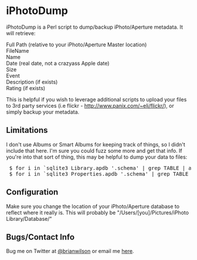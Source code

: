 iPhotoDump
=======

iPhotoDump is a Perl script to dump/backup iPhoto/Aperture metadata. It will
retrieve:

 Full Path (relative to your iPhoto/Aperture Master location)<br>
 FileName<br>
 Name<br>
 Date (real date, not a crazyass Apple date)<br>
 Size<br>
 Event<br>
 Description (if exists)<br>
 Rating (if exists)<br>

This is helpful if you wish to leverage additional scripts to upload your
files to 3rd party services (i.e flickr - http://www.panix.com/~eli/flickr/), 
or simply backup your metadata. 

Limitations
-----------
I don't use Albums or Smart Albums for keeping track of things, so I didn't
include that here.  I'm sure you could fuzz some more and get that info. If
you're into that sort of thing, this may be helpful to dump your data to files:
<pre> $ for i in `sqlite3 Library.apdb '.schema' | grep TABLE | awk '{print $3}'`; do sqlite3 Library.apdb "select * from $i" > /tmp/$i.out ; done
 $ for i in `sqlite3 Properties.apdb '.schema' | grep TABLE | awk '{print $3}'`; do sqlite3 Properties.apdb "select * from $i" > /tmp/$i.out ; done</pre>

Configuration 
-------------
Make sure you change the location of your iPhoto/Aperture database to reflect where it really is.  This will probably be "/Users/[you]/Pictures/iPhoto Library/Database/"


Bugs/Contact Info
-----------------
Bug me on Twitter at [@brianwilson](http://twitter.com/brianwilson) or email me [here](http://cronological.com/comment.php?ref=bubba).


